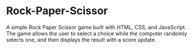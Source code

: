 # Rock-Paper-Scissor
A simple Rock Paper Scissor game built with HTML, CSS, and JavaScript. The game allows the user to select a choice while the computer randomly selects one, and then displays the result with a score update.
